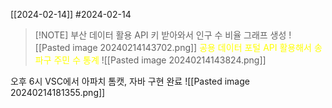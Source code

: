[[2024-02-14]]
#2024-02-14 



> [!NOTE] 부산 데이터 활용
> API 키 받아와서 인구 수 비율 그래프 생성
> ![[Pasted image 20240214143702.png]]
> <font color="#ffff00">공용 데이터 포털 API 활용해서 송파구 주민 수 통계</font>
> ![[Pasted image 20240214143824.png]]
> 



오후 6시 
VSC에서 아파치 톰캣, 자바 구현 완료
![[Pasted image 20240214181355.png]]